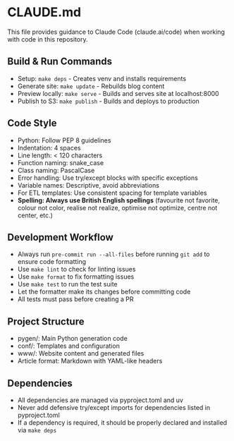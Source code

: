 # CLAUDE.md

This file provides guidance to Claude Code (claude.ai/code) when working with code in this repository.

## Build & Run Commands
- Setup: `make deps` - Creates venv and installs requirements
- Generate site: `make update` - Rebuilds blog content
- Preview locally: `make serve` - Builds and serves site at localhost:8000
- Publish to S3: `make publish` - Builds and deploys to production

## Code Style
- Python: Follow PEP 8 guidelines
- Indentation: 4 spaces
- Line length: < 120 characters
- Function naming: snake_case
- Class naming: PascalCase
- Error handling: Use try/except blocks with specific exceptions
- Variable names: Descriptive, avoid abbreviations
- For ETL templates: Use consistent spacing for template variables
- **Spelling: Always use British English spellings** (favourite not favorite, colour not color, realise not realize, optimise not optimize, centre not center, etc.)

## Development Workflow
- Always run `pre-commit run --all-files` before running `git add` to ensure code formatting
- Use `make lint` to check for linting issues
- Use `make format` to fix formatting issues
- Use `make test` to run the test suite
- Let the formatter make its changes before committing code
- All tests must pass before creating a PR

## Project Structure
- pygen/: Main Python generation code
- conf/: Templates and configuration
- www/: Website content and generated files
- Article format: Markdown with YAML-like headers

## Dependencies
- All dependencies are managed via pyproject.toml and uv
- Never add defensive try/except imports for dependencies listed in pyproject.toml
- If a dependency is required, it should be properly declared and installed via `make deps`
